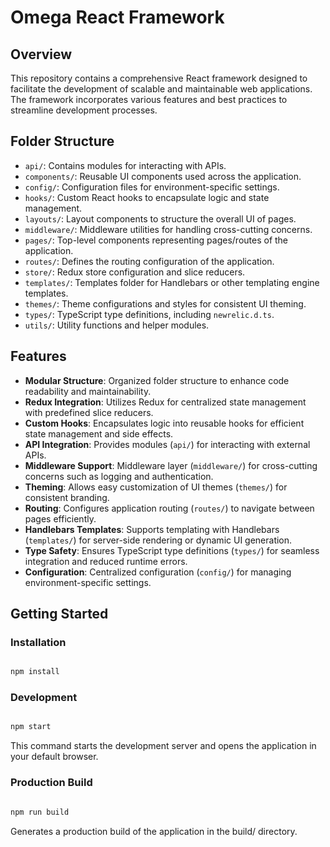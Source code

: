 # Omega React Framework

## Overview
This repository contains a comprehensive React framework designed to facilitate the development of scalable and maintainable web applications. The framework incorporates various features and best practices to streamline development processes.

## Folder Structure
- `api/`: Contains modules for interacting with APIs.
- `components/`: Reusable UI components used across the application.
- `config/`: Configuration files for environment-specific settings.
- `hooks/`: Custom React hooks to encapsulate logic and state management.
- `layouts/`: Layout components to structure the overall UI of pages.
- `middleware/`: Middleware utilities for handling cross-cutting concerns.
- `pages/`: Top-level components representing pages/routes of the application.
- `routes/`: Defines the routing configuration of the application.
- `store/`: Redux store configuration and slice reducers.
- `templates/`: Templates folder for Handlebars or other templating engine templates.
- `themes/`: Theme configurations and styles for consistent UI theming.
- `types/`: TypeScript type definitions, including `newrelic.d.ts`.
- `utils/`: Utility functions and helper modules.

## Features
- **Modular Structure**: Organized folder structure to enhance code readability and maintainability.
- **Redux Integration**: Utilizes Redux for centralized state management with predefined slice reducers.
- **Custom Hooks**: Encapsulates logic into reusable hooks for efficient state management and side effects.
- **API Integration**: Provides modules (`api/`) for interacting with external APIs.
- **Middleware Support**: Middleware layer (`middleware/`) for cross-cutting concerns such as logging and authentication.
- **Theming**: Allows easy customization of UI themes (`themes/`) for consistent branding.
- **Routing**: Configures application routing (`routes/`) to navigate between pages efficiently.
- **Handlebars Templates**: Supports templating with Handlebars (`templates/`) for server-side rendering or dynamic UI generation.
- **Type Safety**: Ensures TypeScript type definitions (`types/`) for seamless integration and reduced runtime errors.
- **Configuration**: Centralized configuration (`config/`) for managing environment-specific settings.

## Getting Started

### Installation
```bash

npm install

```

### Development

```bash

npm start

```
This command starts the development server and opens the application in your default browser.

### Production Build

```bash

npm run build

```

Generates a production build of the application in the build/ directory.
